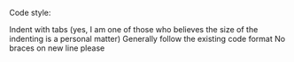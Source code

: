Code style:

Indent with tabs (yes, I am one of those who believes the size of the indenting is a personal matter)
Generally follow the existing code format No braces on new line please
